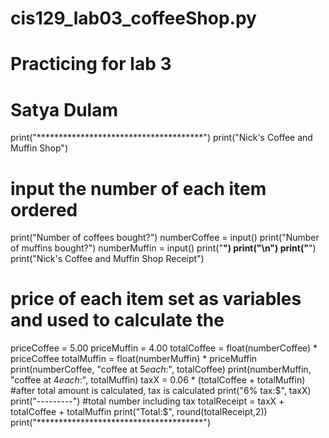 # cis129_lab03_coffeeShop.py
# Practicing for lab 3
# Satya Dulam
print("**************************************")
print("Nick's Coffee and Muffin Shop")
# input the number of each item ordered
print("Number of coffees bought?")
numberCoffee = input()
print("Number of muffins bought?")
numberMuffin = input()
print("**************************************")
print("\n")
print("**************************************")
print("Nick's Coffee and Muffin Shop Receipt")
# price of each item set as variables and used to calculate the 
priceCoffee = 5.00
priceMuffin = 4.00
totalCoffee = float(numberCoffee) * priceCoffee
totalMuffin = float(numberMuffin) * priceMuffin
print(numberCoffee, "coffee at $5 each:$", totalCoffee)
print(numberMuffin, "coffee at $4 each:$", totalMuffin)
taxX = 0.06 * (totalCoffee + totalMuffin)
#after total amount is calculated, tax is calculated
print("6% tax:$", taxX)
print("---------")
#total number including tax 
totalReceipt = taxX + totalCoffee + totalMuffin
print("Total:$", round(totalReceipt,2))
print("**************************************")
